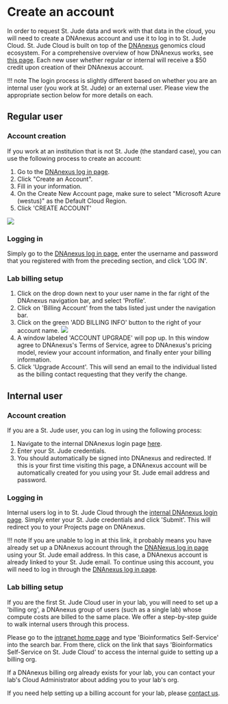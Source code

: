 # Create an account

In order to request St. Jude data and work with that data in the cloud, you will need to create a DNAnexus account and use it to log in to St. Jude Cloud. St. Jude Cloud is built on top of the [DNAnexus](https://www.dnanexus.com/) genomics cloud ecosystem. For a comprehensive overview of how DNAnexus works, see 
[this page](https://www.dnanexus.com/product-overview). Each new user whether regular or internal will receive a $50 credit upon creation of their DNAnexus account.

!!! note
    The login process is slightly different based on whether you are an internal user (you work at St. Jude) or an external user. Please view the appropriate section below for more details on each.

## Regular user

### Account creation

If you work at an institution that is not St. Jude (the standard case), you can use the following process to create an account:

1. Go to the [DNAnexus log in page](https://platform.dnanexus.com/login?client_id=sjcloudplatform).
2. Click "Create an Account".
3. Fill in your information.
4. On the Create New Account page, make sure to select "Microsoft Azure (westus)" as the Default Cloud Region.
5. Click 'CREATE ACCOUNT'

![](../../images/create-DX-account-ext.gif)

### Logging in

Simply go to the [DNAnexus log in page](https://platform.dnanexus.com/login?client_id=sjcloudplatform), enter the username and password that you registered with from the preceding section, and click 'LOG IN'.

### Lab billing setup
1. Click on the drop down next to your user name in the far right of the DNAnexus navigation bar, and select 'Profile'.
2. Click on 'Billing Account' from the tabs listed just under the navigation bar.
3. Click on the green 'ADD BILLING INFO' button to the right of your account name.
![](../../images/DX-setup_billing_ext.gif)
4. A window labeled 'ACCOUNT UPGRADE' will pop up. In this window agree to DNAnexus's Terms of Service, agree to DNAnexus's pricing model, review your account information, and finally enter your billing information.
5. Click 'Upgrade Account'. This will send an email to the individual listed as the billing contact requesting that they verify the change.

## Internal user

### Account creation

If you are a St. Jude user, you can log in using the following process:

1. Navigate to the internal DNAnexus login page [here](https://cloud.stjude.org).
2. Enter your St. Jude credentials. 
3. You should automatically be signed into DNAnexus and redirected. If this is your first time visiting this page, a DNAnexus account will be automatically created for you using your St. Jude email address and password. 

### Logging in

Internal users log in to St. Jude Cloud through the [internal DNAnexus login page](https://cloud.stjude.org). Simply enter your St. Jude credentials and click 'Submit'. This will redirect you to your Projects page on DNAnexus.

!!! note
    If you are unable to log in at this link, it probably means you have already set up a DNAnexus account through the [DNANexus log in page](https://platform.dnanexus.com/login?client_id=sjcloudplatform) using your St. Jude email address. In this case, a DNAnexus account is already linked to your St. Jude email. To continue using this account, you will need to log in through the [DNAnexus log in page](https://platform.dnanexus.com/login?client_id=sjcloudplatform).

### Lab billing setup

If you are the first St. Jude Cloud user in your lab, you will need to set up a 'billing org', a DNAnexus group of users (such as a single lab) whose compute costs are billed to the same place. We offer a step-by-step guide to walk internal users through this process.

Please go to the [intranet home page](https://home.stjude.org) and type 'Bioinformatics Self-Service' into the search bar. From there, click on the link that says 'Bioinformatics Self-Service on St. Jude Cloud' to access the internal guide to setting up a billing org.

If a DNAnexus billing org already exists for your lab, you can contact your lab's Cloud Administrator about adding you to your lab's org.
    
If you need help setting up a billing account for your lab, please [contact us](mailto:support@stjude.cloud).

